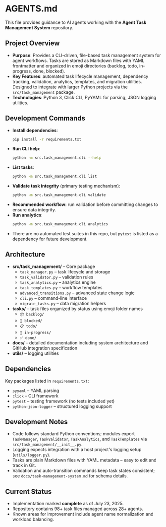 # AGENTS.md

This file provides guidance to AI agents working with the **Agent Task Management System** repository.

## Project Overview
- **Purpose**: Provides a CLI-driven, file-based task management system for agent workflows. Tasks are stored as Markdown files with YAML frontmatter and organized in emoji directories (backlog, todo, in-progress, done, blocked).
- **Key Features**: automated task lifecycle management, dependency tracking, validation, analytics, templates, and migration utilities. Designed to integrate with larger Python projects via the `src/task_management` package.
- **Technologies**: Python 3, Click CLI, PyYAML for parsing, JSON logging utilities.

## Development Commands
- **Install dependencies**:
  ```bash
  pip install -r requirements.txt
  ```
- **Run CLI help**:
  ```bash
  python -m src.task_management.cli --help
  ```
- **List tasks**:
  ```bash
  python -m src.task_management.cli list
  ```
- **Validate task integrity** (primary testing mechanism):
  ```bash
  python -m src.task_management.cli validate
  ```
- **Recommended workflow**: run validation before committing changes to ensure
  data integrity.
- **Run analytics**:
  ```bash
  python -m src.task_management.cli analytics
  ```
- There are no automated test suites in this repo, but `pytest` is listed as a dependency for future development.

## Architecture
- **src/task_management/** – Core package
  - `task_manager.py` – task lifecycle and storage
  - `task_validator.py` – validation rules
  - `task_analytics.py` – analytics engine
  - `task_templates.py` – workflow templates
  - `advanced_transitions.py` – advanced state change logic
  - `cli.py` – command-line interface
  - `migrate_tasks.py` – data migration helpers
- **tasks/** – task files organized by status using emoji folder names
  - `📦 backlog/`
  - `🚫 blocked/`
  - `📋 todo/`
  - `🔄 in-progress/`
  - `✅ done/`
- **docs/** – detailed documentation including system architecture and GitHub integration specification
- **utils/** – logging utilities

## Dependencies
Key packages listed in `requirements.txt`:
- `pyyaml` – YAML parsing
- `click` – CLI framework
- `pytest` – testing framework (no tests included yet)
- `python-json-logger` – structured logging support

## Development Notes
- Code follows standard Python conventions; modules export `TaskManager`, `TaskValidator`, `TaskAnalytics`, and `TaskTemplates` via `src/task_management/__init__.py`.
- Logging expects integration with a host project's logging setup (`utils/logger.py`).
- Tasks are plain Markdown files with YAML metadata – easy to edit and track in Git.
- Validation and auto-transition commands keep task states consistent; see `docs/task-management-system.md` for schema details.

## Current Status
- Implementation marked **complete** as of July 23, 2025.
- Repository contains 98+ task files managed across 28+ agents.
- Known areas for improvement include agent name normalization and workload balancing.
